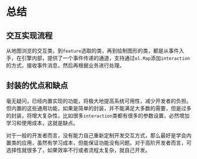 # 总结

## 交互实现流程

从地图浏览的交互类，到`feature`选取的类，再到绘制图形的类，都是从事件入手，在引擎内部，提供了一个事件传递的通道，支持通过`ol.Map`添加`interaction`的方式，接收事件消息，然后再根据业务进行处理。 

## 封装的优点和缺点
毫无疑问，已经内置实现的功能，将极大地提高系统可用性，减少开发者的负担。 但内置的这些通用功能，如果是简单的封装，并不能满足大多数的需要，但是过多的封装，将增大复杂性，比如很多`interaction`类都有很多的参数设置，必然增加学习和使用成本，这就是缺点。

对于一般的开发者而言，没有能力自己重新定制开发交互方式，那么最好是学会内置类的应用，虽然有学习成本，但能保证功能没有问题。对于高阶开发者而言，可选择性就很多了，如果效率不行或者流程太复杂，就自己开发。


